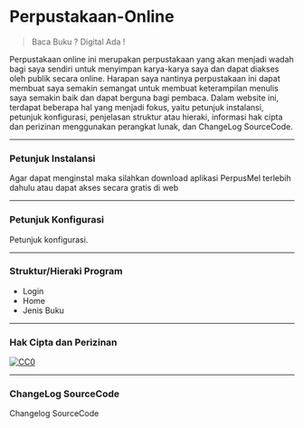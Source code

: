 # Perpustakaan-Online
> Baca Buku ? 
> Digital Ada !

Perpustakaan online ini merupakan perpustakaan yang akan menjadi wadah bagi saya sendiri untuk menyimpan karya-karya saya dan dapat diakses oleh publik secara online. Harapan saya nantinya perpustakaan ini dapat membuat saya semakin semangat untuk membuat keterampilan menulis saya semakin baik dan dapat berguna bagi pembaca. Dalam website ini, terdapat beberapa hal yang menjadi fokus, yaitu petunjuk instalansi, petunjuk konfigurasi, penjelasan struktur atau hieraki, informasi hak cipta dan perizinan menggunakan perangkat lunak, dan ChangeLog SourceCode.
<hr>

### Petunjuk Instalansi
Agar dapat menginstal maka silahkan download aplikasi PerpusMel terlebih dahulu atau dapat akses secara gratis di web 
<hr>

### Petunjuk Konfigurasi
Petunjuk konfigurasi. 
<hr>

### Struktur/Hieraki Program
- Login
- Home
- Jenis Buku
<hr>

### Hak Cipta dan Perizinan
[![CC0](https://licensebuttons.net/p/zero/1.0/88x31.png)](https://creativecommons.org/publicdomain/zero/1.0/)
<hr>

### ChangeLog SourceCode
Changelog SourceCode
